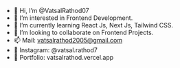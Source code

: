 - 👋 Hi, I’m @VatsalRathod07
- 👀 I’m interested in Frontend Development.
- 🌱 I’m currently learning React Js, Next Js, Tailwind CSS.
- 💞️ I’m looking to collaborate on Frontend Projects.
- 📫 Mail: vatsalrathod2005@gmail.com
- 🔗 Instagram: @vatsal.rathod7
- 📍 Portfolio: vatsalrathod.vercel.app
<!---
VatsalRathod07/VatsalRathod07 is a ✨ special ✨ repository because its `README.md` (this file) appears on your GitHub profile.
You can click the Prhteview link to take a look at your changes.
--->
